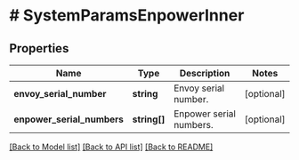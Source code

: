 # # SystemParamsEnpowerInner

## Properties

Name | Type | Description | Notes
------------ | ------------- | ------------- | -------------
**envoy_serial_number** | **string** | Envoy serial number. | [optional]
**enpower_serial_numbers** | **string[]** | Enpower serial numbers. | [optional]

[[Back to Model list]](../../README.md#models) [[Back to API list]](../../README.md#endpoints) [[Back to README]](../../README.md)
